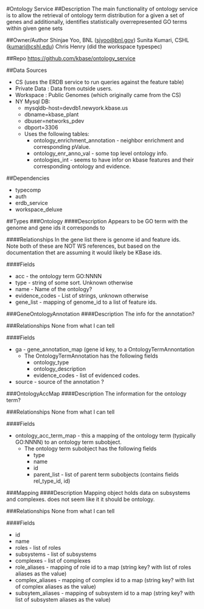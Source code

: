 #Ontology Service
##Description 
The main functionality of ontology service is to allow the retrieval of ontology term 
distribution for a given a set of genes and additionally, identifies statistically overrepresented 
GO terms within given gene sets

##Owner/Author
Shinjae Yoo, BNL (sjyoo@bnl.gov)
Sunita Kumari, CSHL (kumari@cshl.edu)
Chris Henry (did the workspace typespec)

##Repo
https://github.com/kbase/ontology_service

##Data Sources
* CS (uses the ERDB service to run queries against the feature table)
* Private Data : Data from outside users.  
* Workspace : Public Genomes (which originally came from the CS)
* NY Mysql DB: 
  * mysqldb-host=devdb1.newyork.kbase.us
  * dbname=kbase_plant
  * dbuser=networks_pdev
  * dbport=3306
  * Uses the following tables:
    * ontology_enrichment_annotation - neighbor enrichment and corresponding pValue. 
    * ontology_enr_anno_val - some top level ontology info.
    * ontologies_int - seems to have infor on kbase features and their corresponding ontology and evidence.

##Dependencies
* typecomp
* auth
* erdb_service
* workspace_deluxe

##Types
###Ontology
####Description 
Appears to be GO term with the genome and gene ids it corresponds to

####Relationships
In the gene list there is genome id and feature ids.  
Note both of these are NOT WS references, but based on the documentation thet are assuming it would likely be KBase ids.

####Fields
* acc - the ontology term GO:NNNN
* type - string of some sort.  Unknown otherwise
* name - Name of the ontology?
* evidence_codes - List of strings, unknown otherwise
* gene_list - mapping of genome_id to a list of feature ids.

###GeneOntologyAnnotation
####Description 
The info for the annotation?

###Relationships
None from what I can tell

####Fields
* ga - gene_annotation_map (gene id key, to a OntologyTermAnnontation 
  * The OntologyTermAnnotation has the following fields
    * ontology_type
    * ontology_description
    * evidence_codes - list of evidenced codes.
* source - source of the annotation ?


###OntologyAccMap
####Description 
The information for the ontology term?

###Relationships
None from what I can tell

####Fields
* ontology_acc_term_map - this a mapping of the ontology term (typically GO:NNNN) to an ontology term subobject. 
  * The ontology term subobject has the following fields
    * type
    * name
    * id
    * parent_list - list of parent term subobjects (contains fields rel_type_id, id)

###Mapping
####Description 
Mapping object holds data on subsystems and complexes.  does not seem like it it should be ontology.

###Relationships
None from what I can tell

####Fields
* id
* name
* roles - list of roles
* subsystems - list of subsystems
* complexes - list of complexes
* role_aliases - mapping of role id to a map (string key? with list of roles aliases as the value)
* complex_aliases - mapping of complex id to a map (string key? with list of complex aliases as the value)
* subsytem_aliases - mapping of subsystem id to a map (string key? with list of subsystem aliases as the value)

